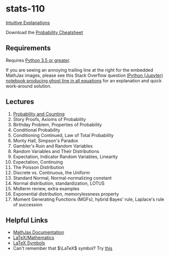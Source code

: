 # stats-110

[Intuitive Explanations](http://qr.ae/RUWURc)

Download the [Probability Cheatsheet](http://www.wzchen.com/probability-cheatsheet)


## Requirements

Requires [Python 3.5 or greater](https://www.python.org/downloads/release/python-350/).

If you are seeing an annoying trailing line at the right for the embedded MathJax images,
please see this Stack Overflow question [IPython (Jupyter) notebook producing ghost line in all
equations](http://stackoverflow.com/questions/35171714/ipython-jupyter-notebook-producing-ghost-line-in-all-equations) for an explanation and quick work-around solution.


## Lectures

1. [Probability and
   Counting](https://nbviewer.jupyter.org/github/buruzaemon/stats-110/blob/master/Lecture_01.ipynb)
1. Story Proofs, Axioms of Probability
1. Birthday Problem, Properties of Probability
1. Conditional Probability
1. Conditioning Continued, Law of Total Probability
1. Monty Hall, Simpson's Paradox
1. Gambler's Ruin and Random Variables
1. Random Variables and Their Distributions
1. Expectation, Indicator Random Variables, Linearity
1. Expectation, Continuing
1. The Poisson Distribution
1. Discrete vs. Continuous, the Uniform
1. Standard Normal, Normal-normalizing constant
1. Normal distribution, standardization, LOTUS
1. Midterm review, extra examples
1. Exponential distribution, memorylessness property
1. Moment Generating Functions (MGFs), hybrid Bayes' rule, Laplace's rule of succession


## Helpful Links

* [MathJax Documentation](http://docs.mathjax.org/en/latest/)
* [LaTeX/Mathematics](https://en.wikibooks.org/wiki/LaTeX/Mathematics)
* [LaTeX Symbols](https://www.artofproblemsolving.com/wiki/index.php/LaTeX:Symbols)
* Can't remember that $\LaTeX$ symbol? Try [this](http://detexify.kirelabs.org/classify.html)
